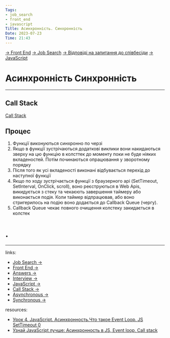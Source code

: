 ```yaml
---
Tags:
- job_search
- front_end
- javascript
Title: Асинхронність. Cинхронність
Date: 2023-07-23
Time: 21:43
---
```

[→ Front End](../../../../%E2%86%92%20Front%20End.md) [→ Job Search](../../../%E2%86%92%20Job%20Search.md) [→ Відповіді на запитання до співбесіди](../../%E2%86%92%20%D0%92%D1%96%D0%B4%D0%BF%D0%BE%D0%B2%D1%96%D0%B4%D1%96%20%D0%BD%D0%B0%20%D0%B7%D0%B0%D0%BF%D0%B8%D1%82%D0%B0%D0%BD%D0%BD%D1%8F%20%D0%B4%D0%BE%20%D1%81%D0%BF%D1%96%D0%B2%D0%B1%D0%B5%D1%81%D1%96%D0%B4%D0%B8.md) [→ JavaScript](%E2%86%92%20JavaScript.md)

# Асинхронність Cинхронність
---
## Call Stack
[Call Stack](Call%20Stack.md)
## Процес
1. Функції виконуються синхронно по черзі
2. Якщо в функції зустрічаються додаткові виклики вони накидаються зверху на цю функцію в колсттек до моменту поки не буде ніяких вкладеностей. Потім починаються опрацювання у зворотному порядку
3. Після того як усі вкладеності виконані відбувається перехід до наступної функції
4. Якщо по ходу зустрічається функції з браузерного арі (SetTimeout, SetInterval, OnClick, scroll), воно реєструються в Web Apis, викидується з стеку та чекаєють завершення таймеру або виконається подія. Коли таймер відпрацював, або воно стригерилось на подію воно додається до Callback Queue (чергу).
5. Callback Queue чекає повного очищення колстеку закидається в колстек


# .
---
links:
- [Job Search →](../../../../../links%20%E2%86%92/Job%20Search%20%E2%86%92.md)
- [Front End →](../../../../../links%20%E2%86%92/Front%20End%20%E2%86%92.md)
- [Answers →](../../../../../links%20%E2%86%92/Answers%20%E2%86%92.md)
- [Interview →](../../../../../links%20%E2%86%92/Interview%20%E2%86%92.md)
- [JavaScript →](../../../../../links%20%E2%86%92/JavaScript%20%E2%86%92.md)
- [Call Stack →](../../../../../links%20%E2%86%92/Call%20Stack%20%E2%86%92.md)
- [Asynchronous →](../../../../../links%20%E2%86%92/Asynchronous%20%E2%86%92.md)
- [Synchronous →](../../../../../links%20%E2%86%92/Synchronous%20%E2%86%92.md)

resources:
- [Урок 4. JavaScript. Асинхронность.Что такое Event Loop. JS SetTimeout 0](https://youtu.be/vIZs5tH-HGQ)
- [Узнай JavaScript лучше: Асинхронность в JS, Event loop, Call stack](https://www.youtube.com/watch?v=lgmgY6hx12g)
